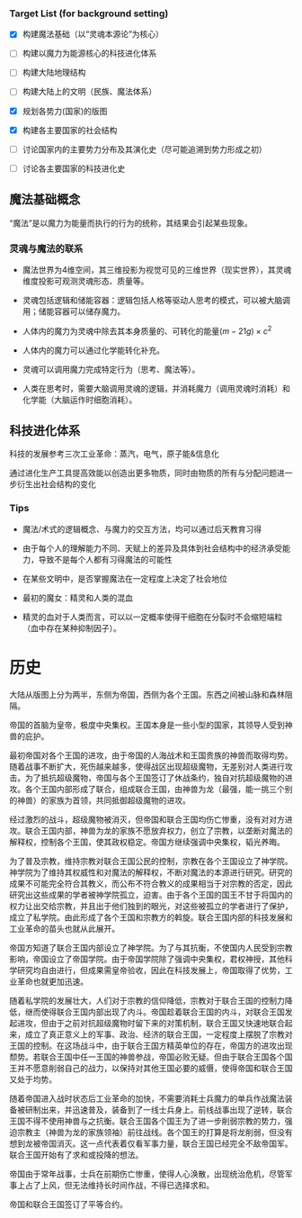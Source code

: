 ### Target List (for background setting)

- [x] 构建魔法基础（以“灵魂本源论”为核心）
- [ ] 构建以魔力为能源核心的科技进化体系
- [ ] 构建大陆地理结构
- [ ] 构建大陆上的文明（民族、魔法体系）
- [x] 规划各势力(国家)的版图
- [x] 构建各主要国家的社会结构
- [ ] 讨论国家内的主要势力分布及其演化史（尽可能追溯到势力形成之初）
- [ ] 讨论各主要国家的科技进化史



## 魔法基础概念

“魔法”是以魔力为能量而执行的行为的统称，其结果会引起某些现象。

### 灵魂与魔法的联系

*   魔法世界为4维空间，其三维投影为视觉可见的三维世界（现实世界），其灵魂维度投影可观测灵魂形态、质量等。

*   灵魂包括逻辑和储能容器：逻辑包括人格等驱动人思考的模式，可以被大脑调用；储能容器可以储存魔力。

*   人体内的魔力为灵魂中除去其本身质量的、可转化的能量$(m-21g)\times c^2$ 

*   人体内的魔力可以通过化学能转化补充。

*   灵魂可以调用魔力完成特定行为（思考、魔法等）。

*   人类在思考时，需要大脑调用灵魂的逻辑，并消耗魔力（调用灵魂时消耗）和化学能（大脑运作时细胞消耗）。

    



## 科技进化体系

科技的发展参考三次工业革命：蒸汽，电气，原子能&信息化

通过进化生产工具提高效能以创造出更多物质，同时由物质的所有与分配问题进一步衍生出社会结构的变化

### Tips

*   魔法/术式的逻辑概念、与魔力的交互方法，均可以通过后天教育习得
*   由于每个人的理解能力不同、天赋上的差异及具体到社会结构中的经济承受能力，导致不是每个人都有习得魔法的可能性
*   在某些文明中，是否掌握魔法在一定程度上决定了社会地位

*   最初的魔女：精灵和人类的混血
*   精灵的血对于人类而言，可以以一定概率使得干细胞在分裂时不会缩短端粒（血中存在某种抑制因子）。

# 历史

大陆从版图上分为两半，东侧为帝国，西侧为各个王国。东西之间被山脉和森林阻隔。

帝国的首脑为皇帝，极度中央集权。王国本身是一些小型的国家，其领导人受到神兽的庇护。

最初帝国对各个王国的进攻，由于帝国的人海战术和王国贵族的神兽而取得均势。随着战事不断扩大，死伤越来越多，使得战区出现超级魔物，无差别对人类进行攻击。为了抵抗超级魔物，帝国与各个王国签订了休战条约，独自对抗超级魔物的进攻。各个王国内部形成了联合，组成联合王国，由神兽为龙（最强，能一挑三个别的神兽）的家族为首领，共同抵御超级魔物的进攻。

经过激烈的战斗，超级魔物被消灭，但帝国和联合王国均伤亡惨重，没有对对方进攻。联合王国内部，神兽为龙的家族不愿放弃权力，创立了宗教，以垄断对魔法的解释权，控制各个王国，使其政权稳定。帝国方继续强调中央集权，韬光养晦。

为了普及宗教，维持宗教对联合王国公民的控制，宗教在各个王国设立了神学院。神学院为了维持其权威性和对魔法的解释权，不断对魔法的本源进行研究。研究的成果不可能完全符合其教义，而公布不符合教义的成果相当于对宗教的否定，因此研究出这些成果的学者被神学院孤立，迫害。由于各个王国的国王不甘于将国内的权力让出交给宗教，并且出于他们独到的眼光，对这些被孤立的学者进行了保护，成立了私学院。由此形成了各个王国和宗教方的斡旋。联合王国内部的科技发展和工业革命的苗头也就从此展开。

帝国方知道了联合王国内部设立了神学院。为了与其抗衡，不使国内人民受到宗教影响，帝国设立了帝国学院。由于帝国学院除了强调中央集权，君权神授，其他科学研究均自由进行，但成果需皇帝验收，因此在科技发展上，帝国取得了优势，工业革命也就更加迅速。

随着私学院的发展壮大，人们对于宗教的信仰降低，宗教对于联合王国的控制力降低，继而使得联合王国内部出现了内斗。帝国趁着联合王国的内斗，对联合王国发起进攻，但由于之前对抗超级魔物时留下来的对策机制，联合王国又快速地联合起来，成立了真正意义上的军事、政治、经济的联合王国，一定程度上摆脱了宗教对王国的控制。在这场战斗中，由于联合王国方精英单位的存在，帝国方的进攻出现颓势。若联合王国中任一王国的神兽参战，帝国必败无疑。但由于联合王国各个国王并不愿意削弱自己的战力，以保持对其他王国必要的威慑，使得帝国和联合王国又处于均势。

随着帝国进入战时状态后工业革命的加快，不需要消耗士兵魔力的单兵作战魔法装备被研制出来，并迅速普及，装备到了一线士兵身上。前线战事出现了逆转，联合王国不得不使用神兽与之抗衡。联合王国各个国王为了进一步削弱宗教的势力，强迫宗教主（神兽为龙的家族领袖）前往战线。各个国王的打算是将龙削弱，但没有想到龙被帝国消灭。这一点代表着仅看军事力量，联合王国已经完全不敌帝国军。联合王国开始有了求和或投降的想法。

帝国由于常年战事，士兵在前期伤亡惨重，使得人心涣散，出现统治危机，尽管军事上占了上风，但无法维持长时间作战，不得已选择求和。

帝国和联合王国签订了平等合约。
